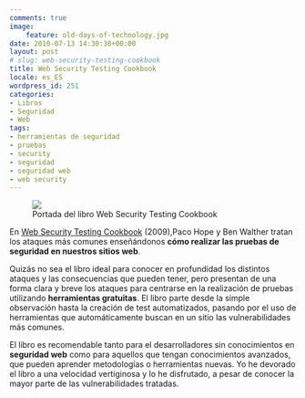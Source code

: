 ```yaml
---
comments: true
image:
    feature: old-days-of-technology.jpg
date: 2010-07-13 14:30:38+00:00
layout: post
# slug: web-security-testing-cookbook
title: Web Security Testing Cookbook
locale: es_ES
wordpress_id: 251
categories:
- Libros
- Seguridad
- Web
tags:
- herramientas de seguridad
- pruebas
- security
- seguridad
- seguridad web
- web security
---
```



<figure>
	<a href="http://jllopezpino.files.wordpress.com/2010/07/web-security-testing-cookbook.jpg">
        <img src="http://jllopezpino.files.wordpress.com/2010/07/web-security-testing-cookbook.jpg">
    </a>
	<figcaption>Portada del libro Web Security Testing Cookbook</figcaption>
</figure>


En [Web Security Testing Cookbook](http://books.google.es/books?id=VmrSJ3V-s_MC) (2009),Paco Hope y Ben Walther tratan los ataques más comunes enseñándonos **cómo realizar las pruebas de seguridad en nuestros sitios web**.

Quizás no sea el libro ideal para conocer en profundidad los distintos ataques y las consecuencias que pueden tener, pero presentan de una forma clara y breve los ataques para centrarse en la realización de pruebas utilizando **herramientas gratuitas**. El libro parte desde la simple observación hasta la creación de test automatizados, pasando por el uso de herramientas que automáticamente buscan en un sitio las vulnerabilidades más comunes.

El libro es recomendable tanto para el desarrolladores sin conocimientos en **seguridad web** como para aquellos que tengan conocimientos avanzados, que pueden aprender metodologías o herramientas nuevas. Yo he devorado el libro a una velocidad vertiginosa y lo he disfrutado, a pesar de conocer la mayor parte de las vulnerabilidades tratadas.
